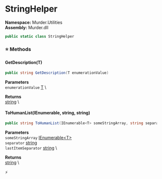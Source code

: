 # StringHelper

**Namespace:** Murder.Utilities \
**Assembly:** Murder.dll

```csharp
public static class StringHelper
```

### ⭐ Methods
#### GetDescription(T)
```csharp
public string GetDescription(T enumerationValue)
```

**Parameters** \
`enumerationValue` [T]() \

**Returns** \
[string](https://learn.microsoft.com/en-us/dotnet/api/System.String?view=net-7.0) \

#### ToHumanList(IEnumerable<T>, string, string)
```csharp
public string ToHumanList(IEnumerable<T> someStringArray, string separator, string lastItemSeparator)
```

**Parameters** \
`someStringArray` [IEnumerable\<T\>](https://learn.microsoft.com/en-us/dotnet/api/System.Collections.Generic.IEnumerable-1?view=net-7.0) \
`separator` [string](https://learn.microsoft.com/en-us/dotnet/api/System.String?view=net-7.0) \
`lastItemSeparator` [string](https://learn.microsoft.com/en-us/dotnet/api/System.String?view=net-7.0) \

**Returns** \
[string](https://learn.microsoft.com/en-us/dotnet/api/System.String?view=net-7.0) \



⚡
